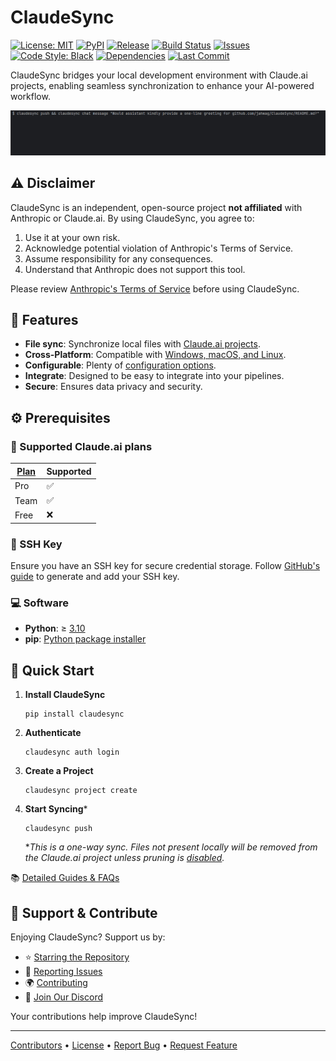 # ClaudeSync

[![License: MIT](https://img.shields.io/badge/License-MIT-blue.svg)](https://opensource.org/licenses/MIT)
[![PyPI](https://badge.fury.io/py/claudesync.svg)](https://pypi.org/project/claudesync/)
[![Release](https://img.shields.io/github/release/jahwag/claudesync.svg)](https://github.com/jahwag/claudesync/releases)
[![Build Status](https://github.com/jahwag/ClaudeSync/actions/workflows/python-package.yml/badge.svg)](https://github.com/jahwag/ClaudeSync/actions/workflows/python-package.yml)
[![Issues](https://img.shields.io/github/issues/jahwag/claudesync)](https://github.com/jahwag/claudesync/issues)
[![Code Style: Black](https://img.shields.io/badge/code%20style-black-000000.svg)](https://github.com/psf/black)
[![Dependencies](https://img.shields.io/librariesio/github/jahwag/claudesync)](https://github.com/jahwag/claudesync/network/dependencies)
[![Last Commit](https://img.shields.io/github/last-commit/jahwag/claudesync.svg)](https://github.com/jahwag/claudesync/commits/main)

ClaudeSync bridges your local development environment with Claude.ai projects, enabling seamless synchronization to enhance your AI-powered workflow.

![ClaudeSync in Action](claudesync.gif)

## ⚠️ Disclaimer

ClaudeSync is an independent, open-source project **not affiliated** with Anthropic or Claude.ai. By using ClaudeSync, you agree to:

1. Use it at your own risk.
2. Acknowledge potential violation of Anthropic's Terms of Service.
3. Assume responsibility for any consequences.
4. Understand that Anthropic does not support this tool.

Please review [Anthropic's Terms of Service](https://www.anthropic.com/legal/consumer-terms) before using ClaudeSync.

## 🌟 Features

- **File sync**: Synchronize local files with [Claude.ai projects](https://www.anthropic.com/news/projects).
- **Cross-Platform**: Compatible with [Windows, macOS, and Linux](https://github.com/jahwag/ClaudeSync/releases).
- **Configurable**: Plenty of [configuration options](https://github.com/jahwag/ClaudeSync/wiki/Quick-reference).
- **Integrate**: Designed to be easy to integrate into your pipelines.
- **Secure**: Ensures data privacy and security.

## ⚙️ Prerequisites

### 📄 Supported Claude.ai plans

| [Plan](https://www.anthropic.com/pricing)   | Supported |
|--------|-----------|
| Pro    | ✅        |
| Team   | ✅        |
| Free   | ❌        |

### 🔑 SSH Key

Ensure you have an SSH key for secure credential storage. Follow [GitHub's guide](https://docs.github.com/en/authentication/connecting-to-github-with-ssh) to generate and add your SSH key.

### 💻 Software

- **Python**: ≥ [3.10](https://www.python.org/downloads/)
- **pip**: [Python package installer](https://pip.pypa.io/en/stable/installation/)

## 🚀 Quick Start

1. **Install ClaudeSync**
    ```shell
    pip install claudesync
    ```

2. **Authenticate**
    ```shell
    claudesync auth login
    ```

3. **Create a Project**
    ```shell
    claudesync project create
    ```

4. **Start Syncing***
    ```shell
    claudesync push
    ```
    **This is a one-way sync. Files not present locally will be removed from the Claude.ai project unless pruning is [disabled](https://github.com/jahwag/ClaudeSync/wiki/Quick-reference#pruning-remote).*

📚 [Detailed Guides & FAQs](https://github.com/jahwag/claudesync/wiki)

## 🤝 Support & Contribute

Enjoying ClaudeSync? Support us by:

- ⭐ [Starring the Repository](https://github.com/jahwag/claudesync)
- 🐛 [Reporting Issues](https://github.com/jahwag/claudesync/issues)
- 🌍 [Contributing](CONTRIBUTING.md)
- 💬 [Join Our Discord](https://discord.gg/pR4qeMH4u4)

Your contributions help improve ClaudeSync!

---

[Contributors](https://github.com/jahwag/claudesync/graphs/contributors) • [License](https://github.com/jahwag/claudesync/blob/master/LICENSE) • [Report Bug](https://github.com/jahwag/claudesync/issues) • [Request Feature](https://github.com/jahwag/claudesync/issues/new?labels=enhancement&template=feature_request.md)
